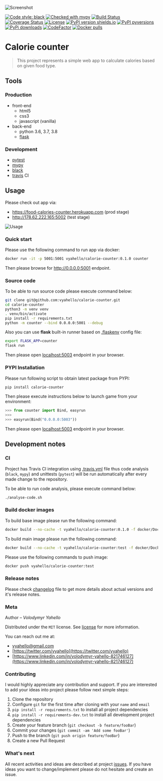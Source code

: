 ![Screenshot](media/logo.png)

[![Code style: black](https://img.shields.io/badge/code%20style-black-000000.svg)](https://github.com/psf/black)
[![Checked with mypy](http://www.mypy-lang.org/static/mypy_badge.svg)](http://mypy-lang.org/)
[![Build Status](https://api.travis-ci.com/vyahello/calorie-counter.svg?branch=master)](https://www.travis-ci.com/github/vyahello/calorie-counter)
[![Coverage Status](https://coveralls.io/repos/github/vyahello/calorie-counter/badge.svg?branch=master)](https://coveralls.io/github/vyahello/calorie-counter?branch=master)
[![License](https://img.shields.io/badge/license-MIT-green.svg)](LICENSE.md)
[![PyPI version shields.io](https://img.shields.io/pypi/v/calorie-counter.svg)](https://pypi.python.org/pypi/calorie-counter/)
[![PyPI pyversions](https://img.shields.io/pypi/pyversions/calorie-counter.svg)](https://pypi.python.org/pypi/calorie-counter/)
[![PyPi downloads](https://img.shields.io/pypi/dm/calorie-counter.svg)](https://pypi.python.org/pypi/calorie-counter)
[![CodeFactor](https://www.codefactor.io/repository/github/vyahello/calorie-counter/badge)](https://www.codefactor.io/repository/github/vyahello/calorie-counter)
[![Docker pulls](https://img.shields.io/docker/pulls/vyahello/calorie-counter.svg)](https://hub.docker.com/repository/docker/vyahello/calorie-counter)

# Calorie counter
> This project represents a simple web app to calculate calories based on given food type. 

## Tools

### Production
- front-end
  - html5
  - css3
  - javascript (vanilla)
- back-end
  - python 3.6, 3.7, 3.8
  - [flask](http://flask.palletsprojects.com)

### Development
- [pytest](https://pypi.org/project/pytest/)
- [mypy](http://mypy.readthedocs.io/en/latest)
- [black](https://black.readthedocs.io/en/stable/)
- [travis](https://travis-ci.org) CI

## Usage

Please check out app via:
  - https://food-calories-counter.herokuapp.com (prod stage)
  - http://178.62.222.165:5002 (test stage)

![Usage](media/howto.gif)

### Quick start

Please use the following command to run app via docker:
```bash
docker run -it -p 5001:5001 vyahello/calorie-counter:0.1.0 counter
```

Then please browse for http://0.0.0.0:5001 endpoint.

### Source code

To be able to run source code please execute command below:
```bash
git clone git@github.com:vyahello/calorie-counter.git
cd calorie-counter
python3 -m venv venv
. venv/bin/activate
pip install -r requirements.txt
python -m counter --bind 0.0.0.0:5001 --debug
```

Also you can use **flask** built-in runner based on [.flaskenv](.flaskenv) config file: 
```bash
export FLASK_APP=counter
flask run
```

Then please open [localhost:5003](http://localhost:5003) endpoint in your browser.

### PYPI Installation

Please run following script to obtain latest package from PYPI:
```bash
pip install calorie-counter
```
Then please execute instructions below to launch game from your environment:
```python
>>> from counter import Bind, easyrun
>>> 
>>> easyrun(Bind("0.0.0.0:5003"))
```
Then please open [localhost:5003](http://localhost:5003) endpoint in your browser.

## Development notes

### CI

Project has Travis CI integration using [.travis.yml](.travis.yml) file thus code analysis (`black`, `mypy`) and unittests (`pytest`) will be run automatically
after every made change to the repository.

To be able to run code analysis, please execute command below:
```bash
./analyse-code.sh
```

### Build docker images

To build base image please run the following command:
```bash
docker build --no-cache -t vyahello/calorie-counter:0.1.0 -f docker/Dockerfile .
```

To build main image please run the following command:

```bash
docker build --no-cache -t vyahello/calorie-counter:test -f docker/Dockerfile --build-arg VERSION=0.1.0 .
```

Please use the following commands to push image:
```bash
docker push vyahello/calorie-counter:test
```

### Release notes

Please check [changelog](CHANGELOG.md) file to get more details about actual versions and it's release notes.

### Meta

Author – _Volodymyr Yahello_

Distributed under the `MIT` license. See [license](LICENSE.md) for more information.

You can reach out me at:
* [vyahello@gmail.com](vyahello@gmail.com)
* [https://twitter.com/vyahello](https://twitter.com/vyahello)
* [https://www.linkedin.com/in/volodymyr-yahello-821746127](https://www.linkedin.com/in/volodymyr-yahello-821746127)

### Contributing
I would highly appreciate any contribution and support. If you are interested to add your ideas into project please follow next simple steps:

1. Clone the repository
2. Configure `git` for the first time after cloning with your `name` and `email`
3. `pip install -r requirements.txt` to install all project dependencies
4. `pip install -r requirements-dev.txt` to install all development project dependencies
5. Create your feature branch (`git checkout -b feature/fooBar`)
6. Commit your changes (`git commit -am 'Add some fooBar'`)
7. Push to the branch (`git push origin feature/fooBar`)
8. Create a new Pull Request

### What's next

All recent activities and ideas are described at project [issues](https://github.com/vyahello/calorie-counter/issues).
If you have ideas you want to change/implement please do not hesitate and create an issue.
